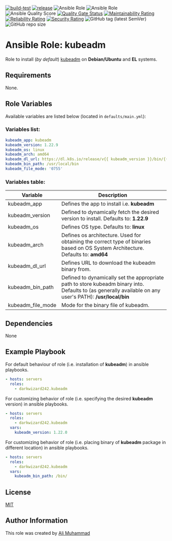 [![build-test](https://github.com/darkwizard242/ansible-role-kubeadm/workflows/build-and-test/badge.svg?branch=master)](https://github.com/darkwizard242/ansible-role-kubeadm/actions?query=workflow%3Abuild-and-test) [![release](https://github.com/darkwizard242/ansible-role-kubeadm/workflows/release/badge.svg)](https://github.com/darkwizard242/ansible-role-kubeadm/actions?query=workflow%3Arelease) ![Ansible Role](https://img.shields.io/ansible/role/57071?color=dark%20green%20) ![Ansible Role](https://img.shields.io/ansible/role/d/57071?label=role%20downloads) ![Ansible Quality Score](https://img.shields.io/ansible/quality/57071?label=ansible%20quality%20score) [![Quality Gate Status](https://sonarcloud.io/api/project_badges/measure?project=ansible-role-kubeadm&metric=alert_status)](https://sonarcloud.io/dashboard?id=ansible-role-kubeadm) [![Maintainability Rating](https://sonarcloud.io/api/project_badges/measure?project=ansible-role-kubeadm&metric=sqale_rating)](https://sonarcloud.io/dashboard?id=ansible-role-kubeadm) [![Reliability Rating](https://sonarcloud.io/api/project_badges/measure?project=ansible-role-kubeadm&metric=reliability_rating)](https://sonarcloud.io/dashboard?id=ansible-role-kubeadm) [![Security Rating](https://sonarcloud.io/api/project_badges/measure?project=ansible-role-kubeadm&metric=security_rating)](https://sonarcloud.io/dashboard?id=ansible-role-kubeadm) ![GitHub tag (latest SemVer)](https://img.shields.io/github/tag/darkwizard242/ansible-role-kubeadm?label=release) ![GitHub repo size](https://img.shields.io/github/repo-size/darkwizard242/ansible-role-kubeadm?color=orange&style=flat-square)

# Ansible Role: kubeadm

Role to install (_by default_) [kubeadm](https://kubernetes.io/docs/reference/setup-tools/kubeadm/) on **Debian/Ubuntu** and **EL** systems.

## Requirements

None.

## Role Variables

Available variables are listed below (located in `defaults/main.yml`):

### Variables list:

```yaml
kubeadm_app: kubeadm
kubeadm_version: 1.22.9
kubeadm_os: linux
kubeadm_arch: amd64
kubeadm_dl_url: https://dl.k8s.io/release/v{{ kubeadm_version }}/bin/{{ kubeadm_os }}/{{ kubeadm_arch }}/{{ kubeadm_app }}
kubeadm_bin_path: /usr/local/bin
kubeadm_file_mode: '0755'
```

### Variables table:

Variable          | Description
----------------- | ---------------------------------------------------------------------------------------------------------------------------------------------------------
kubeadm_app       | Defines the app to install i.e. **kubeadm**
kubeadm_version   | Defined to dynamically fetch the desired version to install. Defaults to: **1.22.9**
kubeadm_os        | Defines OS type. Defaults to: **linux**
kubeadm_arch      | Defines os architecture. Used for obtaining the correct type of binaries based on OS System Architecture. Defaults to: **amd64**
kubeadm_dl_url    | Defines URL to download the kubeadm binary from.
kubeadm_bin_path  | Defined to dynamically set the appropriate path to store kubeadm binary into. Defaults to (as generally available on any user's PATH): **/usr/local/bin**
kubeadm_file_mode | Mode for the binary file of kubeadm.

## Dependencies

None

## Example Playbook

For default behaviour of role (i.e. installation of **kubeadm**) in ansible playbooks.

```yaml
- hosts: servers
  roles:
    - darkwizard242.kubeadm
```

For customizing behavior of role (i.e. specifying the desired **kubeadm** version) in ansible playbooks.

```yaml
- hosts: servers
  roles:
    - darkwizard242.kubeadm
  vars:
    kubeadm_version: 1.22.0
```

For customizing behavior of role (i.e. placing binary of **kubeadm** package in different location) in ansible playbooks.

```yaml
- hosts: servers
  roles:
    - darkwizard242.kubeadm
  vars:
    kubeadm_bin_path: /bin/
```

## License

[MIT](https://github.com/darkwizard242/ansible-role-kubeadm/blob/master/LICENSE)

## Author Information

This role was created by [Ali Muhammad](https://www.alimuhammad.dev/)
